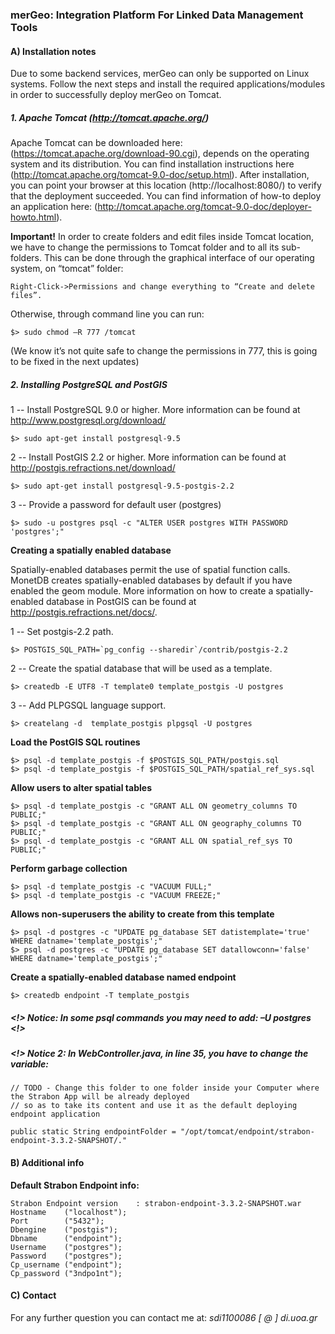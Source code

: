 ### merGeo: Integration Platform For Linked Data Management Tools


#### Α) Installation notes
Due to some backend services, merGeo can only be supported on Linux systems.
Follow the next steps and install the required applications/modules in order to
successfully deploy merGeo on Tomcat.

##### 1. Apache Tomcat (http://tomcat.apache.org/)
Apache Tomcat can be downloaded here: (https://tomcat.apache.org/download-90.cgi),
depends on the operating system and its distribution. You can find installation
instructions here (http://tomcat.apache.org/tomcat-9.0-doc/setup.html). After installation,
you can point your browser at this location (http://localhost:8080/) to verify that the
deployment succeeded. You can find information of how-to deploy an application here:
(http://tomcat.apache.org/tomcat-9.0-doc/deployer-howto.html).

**Important!** In order to create folders and edit files inside Tomcat location, we have to
change the permissions to Tomcat folder and to all its sub-folders. This can be done
through the graphical interface of our operating system, on “tomcat” folder:

```
Right-Click->Permissions and change everything to “Create and delete files”.
```
Otherwise, through command line you can run:

```
$> sudo chmod –R 777 /tomcat
```
(We know it’s not quite safe to change the permissions in 777, this is going to be fixed in
the next updates)
##### 2. Installing PostgreSQL and PostGIS

1 -- Install PostgreSQL 9.0 or higher. More information can be found at http://www.postgresql.org/download/
```
$> sudo apt-get install postgresql-9.5
```
2 -- Install PostGIS 2.2 or higher. More information can be found at http://postgis.refractions.net/download/
```
$> sudo apt-get install postgresql-9.5-postgis-2.2
```

3 -- Provide a password for default user (postgres)
```
$> sudo -u postgres psql -c "ALTER USER postgres WITH PASSWORD 'postgres';"
```

**Creating a spatially enabled database**

Spatially-enabled databases permit the use of spatial function calls. MonetDB creates spatially-enabled databases by default if you have enabled the geom module. More information on how to create a spatially-enabled database in PostGIS can be found at http://postgis.refractions.net/docs/.

1 -- Set postgis-2.2 path.
```
$> POSTGIS_SQL_PATH=`pg_config --sharedir`/contrib/postgis-2.2
```
2 -- Create the spatial database that will be used as a template.
```
$> createdb -E UTF8 -T template0 template_postgis -U postgres
```
3 -- Add PLPGSQL language support.
```
$> createlang -d  template_postgis plpgsql -U postgres
```

**Load the PostGIS SQL routines**
```
$> psql -d template_postgis -f $POSTGIS_SQL_PATH/postgis.sql                                                                
$> psql -d template_postgis -f $POSTGIS_SQL_PATH/spatial_ref_sys.sql
```

**Allow users to alter spatial tables**
```
$> psql -d template_postgis -c "GRANT ALL ON geometry_columns TO PUBLIC;"
$> psql -d template_postgis -c "GRANT ALL ON geography_columns TO PUBLIC;"
$> psql -d template_postgis -c "GRANT ALL ON spatial_ref_sys TO PUBLIC;"
```

**Perform garbage collection**
```
$> psql -d template_postgis -c "VACUUM FULL;"
$> psql -d template_postgis -c "VACUUM FREEZE;"
```

**Allows non-superusers the ability to create from this template**
```
$> psql -d postgres -c "UPDATE pg_database SET datistemplate='true' WHERE datname='template_postgis';"
$> psql -d postgres -c "UPDATE pg_database SET datallowconn='false' WHERE datname='template_postgis';"
```

**Create a spatially-enabled database named endpoint**
```
$> createdb endpoint -T template_postgis
```
##### <!> Notice: In some psql commands you may need to add: –U postgres <!> 

##### <!> Notice 2: In WebController.java, in line 35, you have to change the variable:
```
// TODO - Change this folder to one folder inside your Computer where the Strabon App will be already deployed
// so as to take its content and use it as the default deploying endpoint application
    
public static String endpointFolder = "/opt/tomcat/endpoint/strabon-endpoint-3.3.2-SNAPSHOT/."

```


#### B) Additional info

**Default Strabon Endpoint info:**
```
Strabon Endpoint version    : strabon-endpoint-3.3.2-SNAPSHOT.war
Hostname    ("localhost");
Port        ("5432");
Dbengine    ("postgis");
Dbname      ("endpoint");
Username    ("postgres");
Password    ("postgres");
Cp_username ("endpoint");
Cp_password ("3ndpo1nt");
```

#### C) Contact

For any further question you can contact me at:
*sdi1100086 [ @ ] di.uoa.gr*
